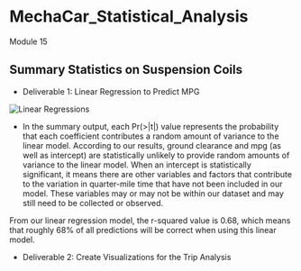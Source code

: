 # MechaCar_Statistical_Analysis
Module 15

## Summary Statistics on Suspension Coils

-  Deliverable 1: Linear Regression to Predict MPG

![Linear Regressions](MechaCar_Statistical_Analysis/Deliverable%201%20photo%20of%20statists.jpg)

-  In the summary output, each Pr(>|t|) value represents the probability that each coefficient contributes a random amount of variance to the linear model. According to our results, ground clearance and mpg (as well as intercept) are statistically unlikely to provide random amounts of variance to the linear model. When an intercept is statistically significant, it means there are other variables and factors that contribute to the variation in quarter-mile time that have not been included in our model. These variables may or may not be within our dataset and may still need to be collected or observed.

From our linear regression model, the r-squared value is 0.68, which means that roughly 68% of all predictions will be correct when using this linear model. 

-  Deliverable 2: Create Visualizations for the Trip Analysis
